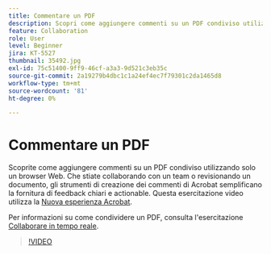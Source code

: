 ```yaml
---
title: Commentare un PDF
description: Scopri come aggiungere commenti su un PDF condiviso utilizzando solo un browser Web
feature: Collaboration
role: User
level: Beginner
jira: KT-5527
thumbnail: 35492.jpg
exl-id: 75c51400-9ff9-46cf-a3a3-9d521c3eb35c
source-git-commit: 2a19279b4dbc1c1a24ef4ec7f79301c2da1465d8
workflow-type: tm+mt
source-wordcount: '81'
ht-degree: 0%

---
```


# Commentare un PDF

Scoprite come aggiungere commenti su un PDF condiviso utilizzando solo un browser Web. Che stiate collaborando con un team o revisionando un documento, gli strumenti di creazione dei commenti di Acrobat semplificano la fornitura di feedback chiari e actionable. Questa esercitazione video utilizza la [Nuova esperienza Acrobat](new-workspace.md).

Per informazioni su come condividere un PDF, consulta l&#39;esercitazione [Collaborare in tempo reale](collaborate.md).

>[!VIDEO](https://video.tv.adobe.com/v/35492?quality=12&learn=on&hidetitle=true)
